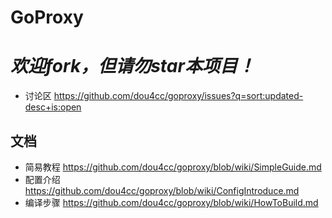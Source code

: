 # GoProxy
# *欢迎fork，但请勿star本项目！*

* 讨论区 https://github.com/dou4cc/goproxy/issues?q=sort:updated-desc+is:open

## 文档
* 简易教程 https://github.com/dou4cc/goproxy/blob/wiki/SimpleGuide.md
* 配置介绍 https://github.com/dou4cc/goproxy/blob/wiki/ConfigIntroduce.md
* 编译步骤 https://github.com/dou4cc/goproxy/blob/wiki/HowToBuild.md
